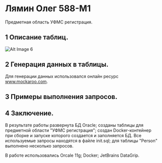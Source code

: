 # Лямин Олег 588-М1
Предметная область УФМС регистрация.

## 1 Описание таблиц.

![Alt Image 6](httpsgithub.comLyaminOlegDB-Course-Workrawmasterэкранывыполненнойработыperson.png)


## 2 Генерация данных в таблицы.

Для генерации данных использовался онлайн ресурс www.mockaroo.com.

## 3 Примеры выполнения запросов.



## 4 Заключение.

В результате работы
 развернута БД Oracle;
 созданы таблицы для предметной области "УФМС регистрация";
 создан Docker-контейнер при сборке и запуске которого создается и заполняется БД. Все используемые запросы находятся в файле init.sql;
 для таблицы "Person" выполнено несколько запросов.

В работе использовались
 Orcale 11g;
 Docker;
 JetBrains DataGrip.
